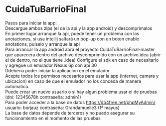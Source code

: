 # CuidaTuBarrioFinal
Pasos para iniciar la app:  
Descargue ambos zips (el de la api y la app android) y descomprimalos  
En primer lugar arranque la api, puede tener un problema con las anotaciones, si usa intellij saltará un pop-up con un boton enable anotations, pulselo y arranque la api  
Para arrancar la app android abra el proyecto CuidaTuBarrioFinal-master que aparecera dentro del archivo descomprimido con un archivo.idea (abrir el de dentro, no el que tiene   .idea)
Configure el sdk en caso de necesitarlo y agregue un emulador Nexus 6p con api 30  
Ddebería poder iniciar la aplicacion en el emulador  
Acepte todos los permisos necesarios para usar la app (internet, camara y ubicacion) en caso de que el emulador no los conceda de manera automatica.  
Puede crear un nuevo usuario o si hay algun problema usar el de pruebas (dni: 12345678h contraseña: admin1)  
Para poder acceder a la base de datos https://db4free.net/phpMyAdmin/ usuario: borjauz contraseña: Grandamuelle3 (1ª mayus)  
La base de datos depende de terceros y no puedo asegurar su funcionamiento en el momento de las pruebas
